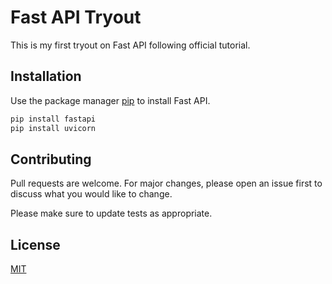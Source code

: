 # Fast API Tryout

This is my first tryout on Fast API following official tutorial.

## Installation

Use the package manager [pip](https://pip.pypa.io/en/stable/) to install Fast API.

```bash
pip install fastapi
pip install uvicorn
```

## Contributing
Pull requests are welcome. For major changes, please open an issue first to discuss what you would like to change.

Please make sure to update tests as appropriate.

## License
[MIT](https://choosealicense.com/licenses/mit/)